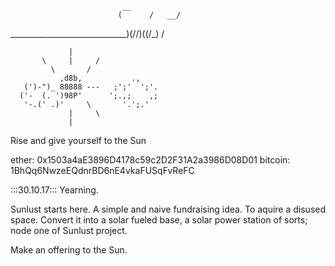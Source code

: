                              __            
       	                    (      /   __/ 
_____________________________)(//)((/_) /  
     	

                 |
           \     |     /
             \       /
               ,d8b,           .,
       (')-")_ 88888 ---   ;';'  ';'.
      ('-  (. ')98P'      ';.,;    ,;
       '-.(' .)'     \       '.';.'
                 |     \
                 |


 Rise and give yourself to the Sun

 ether: 
 0x1503a4aE3896D4178c59c2D2F31A2a3986D08D01 
 bitcoin:
 1BhQq6NwzeEQdnrBD6nE4vkaFUSqFvReFC

 :::30.10.17::: 
 Yearning.

Sunlust starts here.
A simple and naive fundraising idea.
To aquire a disused space. 
Convert it into a solar fueled base, 
a solar power station of sorts; 
node one of Sunlust project. 

Make an offering to the Sun.

